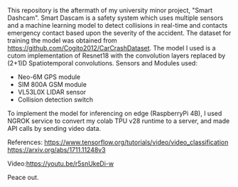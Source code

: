 This repository is the aftermath of my university minor project, "Smart Dashcam". Smart Dascam is a safety system which uses multiple sensors and a machine learning model to detect collisions in real-time and contacts emergency contact based upon the severity of the accident.
The dataset for training the model was obtained from https://github.com/Cogito2012/CarCrashDataset.
The model I used is a cutom implementation of Resnet18 with the convolution layers replaced by (2+1)D Spatiotemporal convolutions.
Sensors and Modules used:
 - Neo-6M GPS module
 - SIM 800A GSM module
 - VL53L0X LIDAR sensor
 - Collision detection switch

To implement the model for inferencing on edge (RaspberryPi 4B), I used NGROK service to convert my colab TPU v28 runtime to a server, and made API calls by sending video data.

References:
https://www.tensorflow.org/tutorials/video/video_classification
https://arxiv.org/abs/1711.11248v3

Video:https://youtu.be/r5snUkeDi-w

Peace out.
